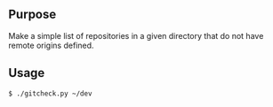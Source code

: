 ## Purpose

Make a simple list of repositories in a given directory that do not have remote origins defined.

## Usage

```
$ ./gitcheck.py ~/dev
```
